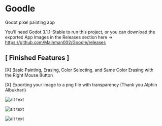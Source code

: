 # Goodle
Godot pixel painting app

You'll need Godot 3.1.1-Stable to run this project, or you can download the exported App Images in the Releases section here -> https://github.com/Mainman002/Goodle/releases

[ Finished Features ]
-

[X] Basic Painting, Erasing, Color Selecting, and Same Color Erasing with the Right Mouse Button

[X] Exporting your image to a png file with transparency (Thank you Alphin Albukhari)

![alt text](https://github.com/Mainman002/Goodle/blob/master/SnapShots/1.png)

![alt text](https://github.com/Mainman002/Goodle/blob/master/SnapShots/2.png)

![alt text](https://github.com/Mainman002/Goodle/blob/master/SnapShots/3.png)
